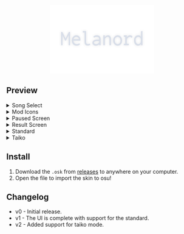 <p align="center">
  <img src="img/banner.png">
</p>

## Preview

<details>
  <summary>Song Select</summary>
  <img src="img/ss0.png">
</details>

<details>
  <summary>Mod Icons</summary>
  <img src="img/ss1.png">
</details>

<details>
  <summary>Paused Screen</summary>
  <img src="img/ss2.png">
</details>

<details>
  <summary>Result Screen</summary>
  <img src="img/ss3.png">
</details>

<details>
  <summary>Standard</summary>
  <img src="img/ss4.png">
</details>

<details>
  <summary>Taiko</summary>
  <img src="img/ss5.png">
</details>

## Install

1. Download the `.osk` from [releases](https://github.com/1b0325h/osu-skin/releases/tag/v2) to anywhere on your computer.
2. Open the file to import the skin to osu!

## Changelog

- v0 - Initial release.
- v1 - The UI is complete with support for the standard.
- v2 - Added support for taiko mode.
